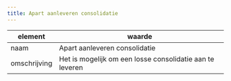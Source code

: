 ```yaml
---
title: Apart aanleveren consolidatie
---
```


|element|waarde|
|-----|------|
| naam  |Apart aanleveren consolidatie|
| omschrijving  |Het is mogelijk om een losse consolidatie aan te leveren|

